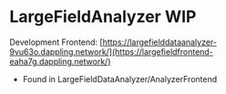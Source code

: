 # LargeFieldAnalyzer WIP


Development Frontend: [https://largefielddataanalyzer-9vu63o.dappling.network/](https://largefieldfrontend-eaha7g.dappling.network/)
- Found in LargeFieldDataAnalyzer/AnalyzerFrontend
